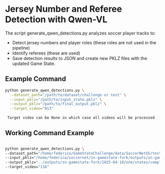 # Jersey Number and Referee Detection with Qwen-VL

The script generate_qwen_detections.py analyzes soccer player tracks to:
- Detect jersey numbers and player roles (these roles are not used in the pipeline)
- Identify referees (these are used)
- Save detection results to JSON and create new PKLZ files with the updated Game State.

## Example Command

```bash
python generate_qwen_detections.py \
  --dataset_path="/path/to/dataset/challenge or test" \
  --input_pklz="/path/to/input_state.pklz" \
  --output_pklz="/path/to/final_output.pklz" \
  --target_video="013"
  
 Target video can be None in which case all videos will be processed
```
## Working Command Example 

```bash

python generate_qwen_detections.py \
--dataset_path="/home/federico/GameStateChallenge/data/SoccerNetGS/test" \
--input_pklz="/home/federico/soccernet/sn-gamestate-fork/outputs/sn-gamestate-fork/2025-04-18/one/states/entire_test_ouryolo.pklz" \
--output_pklz="../outputs/sn-gamestate-fork/2025-04-18/one/states/completo.pklz" \
--target_video="116"